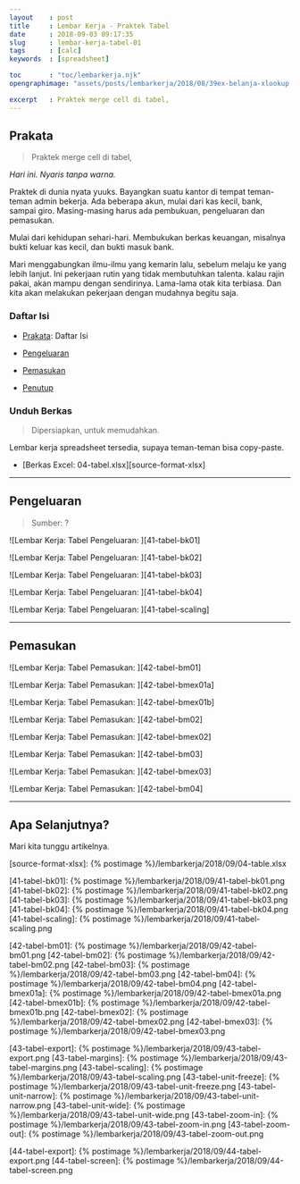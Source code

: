 ```yaml
---
layout    : post
title     : Lembar Kerja - Praktek Tabel
date      : 2018-09-03 09:17:35
slug      : lembar-kerja-tabel-01
tags      : [calc]
keywords  : [spreadsheet]

toc       : "toc/lembarkerja.njk"
opengraphimage: "assets/posts/lembarkerja/2018/08/39ex-belanja-xlookup.png"

excerpt   : Praktek merge cell di tabel, 
---
```


<a name="prakata"></a>

## Prakata

> Praktek merge cell di tabel, 

_Hari ini. Nyaris tanpa warna._

Praktek di dunia nyata yuuks.
Bayangkan suatu kantor di tempat teman-teman admin bekerja.
Ada beberapa akun, mulai dari kas kecil, bank, sampai giro.
Masing-masing harus ada pembukuan, pengeluaran dan pemasukan.

Mulai dari kehidupan sehari-hari.
Membukukan berkas keuangan,
misalnya bukti keluar kas kecil,
dan bukti masuk bank.

Mari menggabungkan ilmu-ilmu yang kemarin lalu,
sebelum melaju ke yang lebih lanjut.
Ini pekerjaan rutin yang tidak membutuhkan talenta.
kalau rajin pakai, akan mampu dengan sendirinya.
Lama-lama otak kita terbiasa.
Dan kita akan melakukan pekerjaan
dengan mudahnya begitu saja.

### Daftar Isi

* [Prakata](#prakata): Daftar Isi

* [Pengeluaran](#pengeluaran)

* [Pemasukan](#pemasukan)

* [Penutup](#penutup)

### Unduh Berkas

> Dipersiapkan, untuk memudahkan.

Lembar kerja spreadsheet tersedia,
supaya teman-teman bisa copy-paste.

* [Berkas Excel: 04-tabel.xlsx][source-format-xlsx]

-- -- --

<a name="pengeluaran"></a>

## Pengeluaran

> Sumber: ?

![Lembar Kerja: Tabel Pengeluaran: ][41-tabel-bk01]

![Lembar Kerja: Tabel Pengeluaran: ][41-tabel-bk02]

![Lembar Kerja: Tabel Pengeluaran: ][41-tabel-bk03]

![Lembar Kerja: Tabel Pengeluaran: ][41-tabel-bk04]

![Lembar Kerja: Tabel Pengeluaran: ][41-tabel-scaling]

-- -- --

<a name="pemasukan"></a>

## Pemasukan

![Lembar Kerja: Tabel Pemasukan: ][42-tabel-bm01]

![Lembar Kerja: Tabel Pemasukan: ][42-tabel-bmex01a]

![Lembar Kerja: Tabel Pemasukan: ][42-tabel-bmex01b]

![Lembar Kerja: Tabel Pemasukan: ][42-tabel-bm02]

![Lembar Kerja: Tabel Pemasukan: ][42-tabel-bmex02]

![Lembar Kerja: Tabel Pemasukan: ][42-tabel-bm03]

![Lembar Kerja: Tabel Pemasukan: ][42-tabel-bmex03]

![Lembar Kerja: Tabel Pemasukan: ][42-tabel-bm04]

-- -- --

<a name="selanjutnya"></a>

## Apa Selanjutnya?

Mari kita tunggu artikelnya.

[//]: <> ( -- -- -- links below -- -- -- )

[source-format-xlsx]:   {% postimage %}/lembarkerja/2018/09/04-table.xlsx

[41-tabel-bk01]:        {% postimage %}/lembarkerja/2018/09/41-tabel-bk01.png
[41-tabel-bk02]:        {% postimage %}/lembarkerja/2018/09/41-tabel-bk02.png
[41-tabel-bk03]:        {% postimage %}/lembarkerja/2018/09/41-tabel-bk03.png
[41-tabel-bk04]:        {% postimage %}/lembarkerja/2018/09/41-tabel-bk04.png
[41-tabel-scaling]:     {% postimage %}/lembarkerja/2018/09/41-tabel-scaling.png

[42-tabel-bm01]:        {% postimage %}/lembarkerja/2018/09/42-tabel-bm01.png
[42-tabel-bm02]:        {% postimage %}/lembarkerja/2018/09/42-tabel-bm02.png
[42-tabel-bm03]:        {% postimage %}/lembarkerja/2018/09/42-tabel-bm03.png
[42-tabel-bm04]:        {% postimage %}/lembarkerja/2018/09/42-tabel-bm04.png
[42-tabel-bmex01a]:     {% postimage %}/lembarkerja/2018/09/42-tabel-bmex01a.png
[42-tabel-bmex01b]:     {% postimage %}/lembarkerja/2018/09/42-tabel-bmex01b.png
[42-tabel-bmex02]:      {% postimage %}/lembarkerja/2018/09/42-tabel-bmex02.png
[42-tabel-bmex03]:      {% postimage %}/lembarkerja/2018/09/42-tabel-bmex03.png

[43-tabel-export]:      {% postimage %}/lembarkerja/2018/09/43-tabel-export.png
[43-tabel-margins]:     {% postimage %}/lembarkerja/2018/09/43-tabel-margins.png
[43-tabel-scaling]:     {% postimage %}/lembarkerja/2018/09/43-tabel-scaling.png
[43-tabel-unit-freeze]: {% postimage %}/lembarkerja/2018/09/43-tabel-unit-freeze.png
[43-tabel-unit-narrow]: {% postimage %}/lembarkerja/2018/09/43-tabel-unit-narrow.png
[43-tabel-unit-wide]:   {% postimage %}/lembarkerja/2018/09/43-tabel-unit-wide.png
[43-tabel-zoom-in]:     {% postimage %}/lembarkerja/2018/09/43-tabel-zoom-in.png
[43-tabel-zoom-out]:    {% postimage %}/lembarkerja/2018/09/43-tabel-zoom-out.png

[44-tabel-export]:      {% postimage %}/lembarkerja/2018/09/44-tabel-export.png
[44-tabel-screen]:      {% postimage %}/lembarkerja/2018/09/44-tabel-screen.png